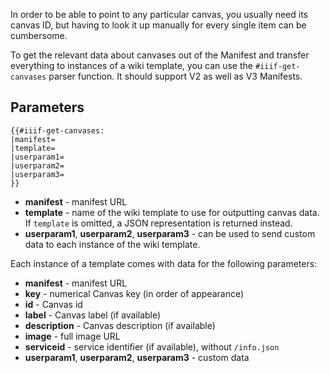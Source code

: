 In order to be able to point to any particular canvas, you usually need its canvas ID, but having to look it up manually for every single item can be cumbersome. 

To get the relevant data about canvases out of the Manifest and transfer everything to instances of a wiki template, you can use the `#iiif-get-canvases` parser function. It should support V2 as well as V3 Manifests.

## Parameters

```
{{#iiif-get-canvases:
|manifest=
|template=
|userparam1=
|userparam2=
|userparam3=
}}
```

- **manifest** - manifest URL
- **template** - name of the wiki template to use for outputting canvas data. If `template` is omitted, a JSON representation is returned instead.
- **userparam1**, **userparam2**, **userparam3** - can be used to send custom data to each instance of the wiki template. 

Each instance of a template comes with data for the following parameters:

- **manifest** - manifest URL
- **key** - numerical Canvas key (in order of appearance)
- **id** - Canvas id
- **label** - Canvas label (if available)
- **description** - Canvas description (if available)
- **image** - full image URL
- **serviceid** - service identifier (if available), without `/info.json`
- **userparam1**, **userparam2**, **userparam3** - custom data
